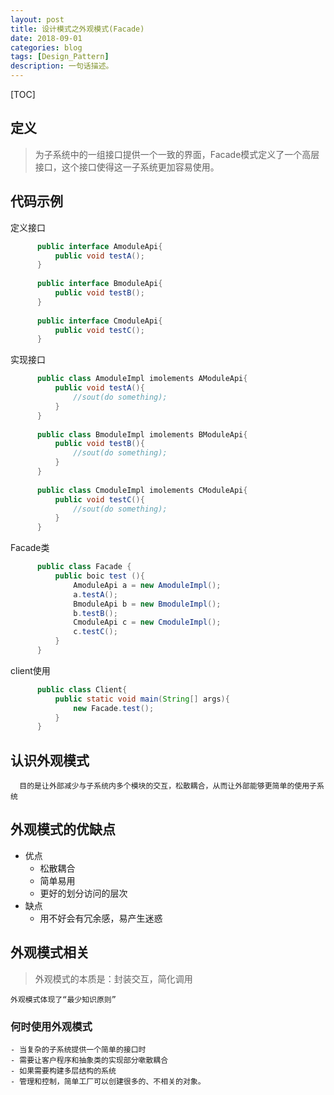 ```yaml
---
layout: post
title: 设计模式之外观模式(Facade)
date: 2018-09-01
categories: blog
tags: [Design_Pattern]
description: 一句话描述。
---
```

[TOC]
## 定义

> 为子系统中的一组接口提供一个一致的界面，Facade模式定义了一个高层接口，这个接口使得这一子系统更加容易使用。

## 代码示例

定义接口

```java
      public interface AmoduleApi{
          public void testA();
      }
      
      public interface BmoduleApi{
          public void testB();
      }
      
      public interface CmoduleApi{
          public void testC();
      }
```
实现接口

```java
      public class AmoduleImpl imolements AModuleApi{
          public void testA(){
              //sout(do something);
          }
      }
      
      public class BmoduleImpl imolements BModuleApi{
          public void testB(){
              //sout(do something);
          }
      }
      
      public class CmoduleImpl imolements CModuleApi{
          public void testC(){
              //sout(do something);
          }
      }
```
Facade类 

```java
      public class Facade {
          public boic test (){
              AmoduleApi a = new AmoduleImpl();
              a.testA();
              BmoduleApi b = new BmoduleImpl();
              b.testB();
              CmoduleApi c = new CmoduleImpl();
              c.testC();
          }
      }
```
client使用

```java
      public class Client{
          public static void main(String[] args){
              new Facade.test();
          }
      }
```

## 认识外观模式

      目的是让外部减少与子系统内多个模块的交互，松散耦合，从而让外部能够更简单的使用子系统

## 外观模式的优缺点
- 优点
    - 松散耦合
    - 简单易用
    - 更好的划分访问的层次
- 缺点
    - 用不好会有冗余感，易产生迷惑

## 外观模式相关

  > 外观模式的本质是：封装交互，简化调用

    外观模式体现了“最少知识原则”

### 何时使用外观模式

    - 当复杂的子系统提供一个简单的接口时
    - 需要让客户程序和抽象类的实现部分嗽散耦合
    - 如果需要构建多层结构的系统
    - 管理和控制，简单工厂可以创建很多的、不相关的对象。